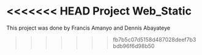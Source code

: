 <<<<<<< HEAD
Project Web_Static
=======
This project was done by Francis Amanyo and Dennis Abayateye
>>>>>>> fb7b5c07d5158d487028deef7b3bdb96f6d98b50
